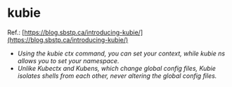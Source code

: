 # kubie
Ref.: [https://blog.sbstp.ca/introducing-kubie/](https://blog.sbstp.ca/introducing-kubie/)

* _Using the kubie ctx command, you can set your context, while kubie ns allows you to set your namespace._
* _Unlike Kubectx and Kubens, which change global config files, Kubie isolates shells from each other, never altering the global config files._


